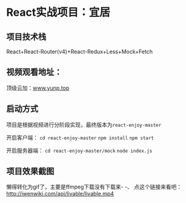 # React实战项目：宜居

## 项目技术栈
React+React-Router(v4)+React-Redux+Less+Mock+Fetch

## 视频观看地址：
顶级云加：www.yunp.top

## 启动方式
项目是根据视频进行分阶段实现，最终版本为`react-enjoy-master`

开启客户端：
`cd react-enjoy-master`
`npm install`
`npm start`

开启服务器端：
`cd react-enjoy-master/mock`
`node index.js`

## 项目效果截图
懒得转化为gif了，主要是ffmpeg下载没有下载来- -、
点这个链接来看吧：
http://iwenwiki.com/api/livable/livable.mp4